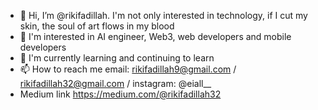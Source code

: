 - 👋 Hi, I’m @rikifadillah. I'm not only interested in technology, if I cut my skin, the soul of art flows in my blood
- 👀 I'm interested in AI engineer, Web3, web developers and mobile developers
- 🌱 I'm currently learning and continuing to learn
- 📫 How to reach me email: rikifadillah9@gmail.com / rikifadillah32@gmail.com / instagram: @eiall__
- Medium link https://medium.com/@rikifadillah32 

<!---
rikifadillah/rikifadillah is a ✨ special ✨ repository because its `README.md` (this file) appears on your GitHub profile.
You can click the Preview link to take a look at your changes.
--->
